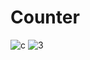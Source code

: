 # Counter
![c](https://user-images.githubusercontent.com/86379054/151736069-0ec2d0ac-e4cd-41e1-bc55-8651f80a5716.png)
![3](https://user-images.githubusercontent.com/86379054/151736073-617ec9b6-e956-4974-a3b1-e32b71c5bc94.png)
